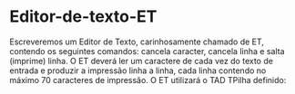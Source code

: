 # Editor-de-texto-ET
 Escreveremos um Editor de Texto, carinhosamente chamado de ET, contendo os seguintes
comandos: cancela caracter, cancela linha e salta (imprime) linha.
O ET deverá ler um caractere de cada vez do texto de entrada e produzir a impressão linha a linha,
cada linha contendo no máximo 70 caracteres de impressão.
O ET utilizará o TAD TPilha definido:
